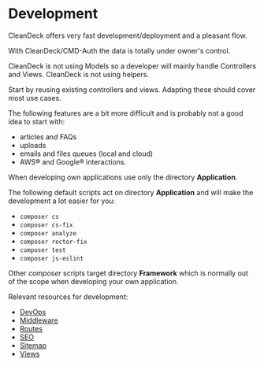 # Development

CleanDeck offers very fast development/deployment and a pleasant flow.

With CleanDeck/CMD-Auth the data is totally under owner's control.

CleanDeck is not using Models so a developer will mainly handle Controllers and Views.
CleanDeck is not using helpers.

Start by reusing existing controllers and views. Adapting these should cover most use cases.

The following features are a bit more difficult and is probably not a good idea to start with:
* articles and FAQs
* uploads
* emails and files queues (local and cloud)
* AWS&reg; and Google&reg; interactions.

When developing own applications use only the directory **Application**.

The following default scripts act on directory **Application** and will make the development a lot easier for you:
* ```composer cs```
* ```composer cs-fix```
* ```composer analyze```
* ```composer rector-fix```
* ```composer test```
* ```composer js-eslint```

Other *composer* scripts target directory **Framework** which is normally out of the scope when developing
your own application.

Relevant resources for development:
* [DevOps](./DevOps.md "DevOps")
* [Middleware](./Middleware.md "Middleware")
* [Routes](./Routes.md "Routes")
* [SEO](./SEO.md "SEO")
* [Sitemap](./Sitemap.md "Sitemap")
* [Views](./Views.md "Views")
